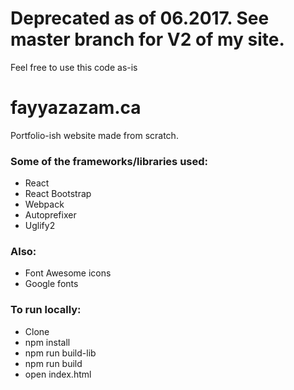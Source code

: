 # Deprecated as of 06.2017. See master branch for V2 of my site. 
Feel free to use this code as-is

# fayyazazam.ca
Portfolio-ish website made from scratch.

### Some of the frameworks/libraries used:
- React
- React Bootstrap
- Webpack
- Autoprefixer
- Uglify2

### Also:
- Font Awesome icons
- Google fonts

### To run locally:
- Clone
- npm install
- npm run build-lib
- npm run build
- open index.html
